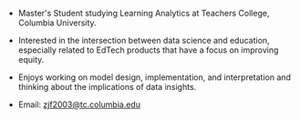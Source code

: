 * Master's Student studying Learning Analytics at Teachers College, Columbia University.

* Interested in the intersection between data science and education, especially related to EdTech products that have a focus on improving equity. 

* Enjoys working on model design, implementation, and interpretation and thinking about the implications of data insights.

* Email: zjf2003@tc.columbia.edu

<!---
zjf2003tc/zjf2003tc is a ✨ special ✨ repository because its `README.md` (this file) appears on your GitHub profile.
You can click the Preview link to take a look at your changes.
--->
